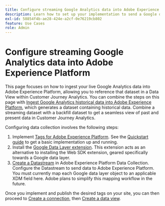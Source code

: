 ```yaml
---
title: Configure streaming Google Analytics data into Adobe Experience Platform
description: Learn how to set up your implementation to send a Google data layer into Adobe Experience Platform
exl-id: 58854f4b-ae28-424e-a2cf-0e76219cb802
feature: Use Cases
role: Admin
---
```

# Configure streaming Google Analytics data into Adobe Experience Platform

This page focuses on how to ingest your live Google Analytics data into Adobe Experience Platform, allowing you to reference that dataset in a Data View within Customer Journey Analytics. You can combine the steps on this page with [Ingest Google Analytics historical data into Adobe Experience Platform](backfill.md), which generates a dataset containing historical data. Combine a streaming dataset with a backfill dataset to get a seamless view of past and present data in Customer Journey Analytics.

Configuring data collection involves the following steps:

1. Implement [Tags for Adobe Experience Platform](https://experienceleague.adobe.com/docs/experience-platform/tags/home.html). See the [Quickstart guide](https://experienceleague.adobe.com/docs/experience-platform/tags/get-started/quick-start.html) to get a basic implementation up and running.
1. Install the [Google Data Layer extension](https://experienceleague.adobe.com/docs/experience-platform/tags/extensions/adobe/google-data-layer/overview.html). This extension acts as an alternative to installing the Web SDK extension, geared specifically towards a Google data layer.
1. [Create a Datastream](https://experienceleague.adobe.com/docs/experience-platform/edge/datastreams/overview.html) in Adobe Experience Platform Data Collection. Configure the Datastream to send data to Adobe Experience Platform. You must currently map each Google data layer object to an applicable XDM field here. Adobe plans to simplify this mapping workflow in the future.

Once you implement and publish the desired tags on your site, you can then proceed to [Create a connection](/help/connections/create-connection.md), then [Create a data view](/help/data-views/create-dataview.md).
